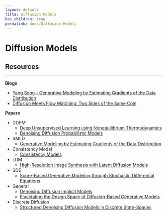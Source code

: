 ```yaml
---
layout: default
title: Diffusion Models
has_children: true
permalink: docs/Diffusion Models
---
```

# Diffusion Models

## Resources

---

**Blogs**
- [Yang Song - Generative Modeling by Estimating Gradients of the Data Distribution](https://yang-song.net/blog/2021/score/)
- [Diffusion Meets Flow Matching: Two Sides of the Same Coin](https://diffusionflow.github.io/)

**Papers**
- DDPM
    - [Deep Unsupervised Learning using Nonequilibrium Thermodynamics](https://arxiv.org/abs/1503.03585)
    - [Denoising Diffusion Probabilistic Models](https://arxiv.org/abs/2006.11239)
- SMLD
    - [Generative Modeling by Estimating Gradients of the Data Distribution](https://arxiv.org/abs/1907.05600)
- Consistency Model
    - [Consistency Models](https://arxiv.org/abs/2303.01469)
- LDM
    - [High-Resolution Image Synthesis with Latent Diffusion Models](https://arxiv.org/abs/2112.10752)
- SDE
    - [Score-Based Generative Modeling through Stochastic Differential Equations](https://arxiv.org/abs/2011.13456)
- General
    - [Denoising Diffusion Implicit Models](https://arxiv.org/abs/2010.02502)
    - [Elucidating the Design Space of Diffusion-Based Generative Models](https://arxiv.org/abs/2206.00364)
- Discrete Diffusion
    - [Structured Denoising Diffusion Models in Discrete State-Spaces](https://arxiv.org/abs/2107.03006)

<!-- - [Cornell CS 6210 Matrix Computations](https://www.cs.cornell.edu/courses/cs6210/2022fa/schedule.html)
- [Harvard AM 205 Advanced Scientific Computing: Numerical Methods](https://people.math.wisc.edu/~chr/am205/index.html)
    - [Youtube Lecture Video](https://www.youtube.com/playlist?list=PL43IQ71lgJytIqhiJ6v5lNswFKeQ9952K)
    - covers basic numerical linear algebra, differential equations, eigenvalues & matrix-free iterative methods
- [Harvard AM 225 Advanced Scientific Computing: Numerical Methods II](https://people.math.wisc.edu/~chr/am225/index.html)
    - covers basic advanced ODE integration methods, Krylov subspace methods, finite-element & finite volume methods
 -->

